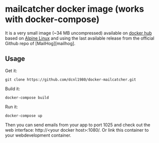 # mailcatcher docker image (works with docker-compose)

It is a very small image (~34 MB uncompressed) available on [docker hub][dockerhubpage] based on [Alpine Linux][alpinehubpage] and using the last available release from the official Github repo of [MailHog][mailhog].

## Usage

Get it:

    git clone https://github.com/dcnl1980/docker-mailcatcher.git

Build it:

    docker-compose build

Run it:

    docker-compose up
    
Then you can send emails from your app to port 1025 and check out the web interface: http://\<your docker host\>:1080/. Or link this container to your webdevelopment container. 

  [mailcatcher]: http://mailcatcher.me/ "MailCatcher fake SMTP server with web interface" 
  [dockerhubpage]: https://hub.docker.com/r/tophfr/mailcatcher/ "Mailcatcher docker hub page"
  [alpinehubpage]: https://hub.docker.com/_/alpine/ "A minimal Docker image based on Alpine Linux with a complete package index and only 5 MB in size!"
